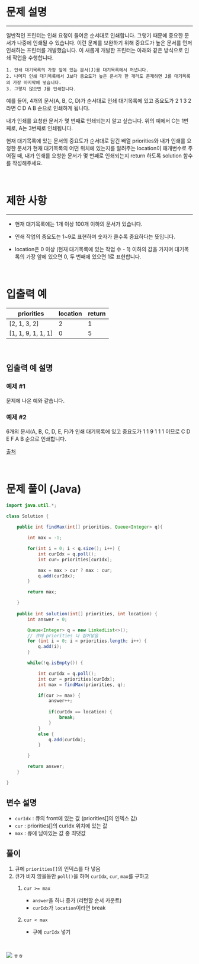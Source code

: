 # 문제 설명
---
일반적인 프린터는 인쇄 요청이 들어온 순서대로 인쇄합니다. 그렇기 때문에 중요한 문서가 나중에 인쇄될 수 있습니다. 이런 문제를 보완하기 위해 중요도가 높은 문서를 먼저 인쇄하는 프린터를 개발했습니다. 이 새롭게 개발한 프린터는 아래와 같은 방식으로 인쇄 작업을 수행합니다.

```
1. 인쇄 대기목록의 가장 앞에 있는 문서(J)를 대기목록에서 꺼냅니다.
2. 나머지 인쇄 대기목록에서 J보다 중요도가 높은 문서가 한 개라도 존재하면 J를 대기목록의 가장 마지막에 넣습니다.
3. 그렇지 않으면 J를 인쇄합니다.
```
예를 들어, 4개의 문서(A, B, C, D)가 순서대로 인쇄 대기목록에 있고 중요도가 2 1 3 2 라면 C D A B 순으로 인쇄하게 됩니다.

내가 인쇄를 요청한 문서가 몇 번째로 인쇄되는지 알고 싶습니다. 위의 예에서 C는 1번째로, A는 3번째로 인쇄됩니다.

현재 대기목록에 있는 문서의 중요도가 순서대로 담긴 배열 priorities와 내가 인쇄를 요청한 문서가 현재 대기목록의 어떤 위치에 있는지를 알려주는 location이 매개변수로 주어질 때, 내가 인쇄를 요청한 문서가 몇 번째로 인쇄되는지 return 하도록 solution 함수를 작성해주세요.

<br>

# 제한 사항
---
+ 현재 대기목록에는 1개 이상 100개 이하의 문서가 있습니다.


+ 인쇄 작업의 중요도는 1~9로 표현하며 숫자가 클수록 중요하다는 뜻입니다.


+ location은 0 이상 (현재 대기목록에 있는 작업 수 - 1) 이하의 값을 가지며 대기목록의 가장 앞에 있으면 0, 두 번째에 있으면 1로 표현합니다.

<br>

# 입출력 예
|priorities|location|return|
|---|---|---|
|[2, 1, 3, 2]|2|1|
|[1, 1, 9, 1, 1, 1]|0|5|

<br>

## 입출력 예 설명
### 예제 #1
문제에 나온 예와 같습니다.

### 예제 #2
6개의 문서(A, B, C, D, E, F)가 인쇄 대기목록에 있고 중요도가 1 1 9 1 1 1 이므로 C D E F A B 순으로 인쇄합니다.

[출처](https://www.csc.kth.se/contest/nwerc/2006/problems/nwerc06.pdf)

<br>

# 문제 풀이 (Java)
```java
import java.util.*;

class Solution {
    
    public int findMax(int[] priorities, Queue<Integer> q){

        int max = -1;

        for(int i = 0; i < q.size(); i++) {
            int curIdx = q.poll();
            int cur= priorities[curIdx];

            max = max > cur ? max : cur;
            q.add(curIdx);
        }

        return max;

    }
    
    public int solution(int[] priorities, int location) {
        int answer = 0;

        Queue<Integer> q = new LinkedList<>();
        // 큐에 priorities 다 집어넣음
        for (int i = 0; i < priorities.length; i++) {
            q.add(i);
        }

        while(!q.isEmpty()) {

            int curIdx = q.poll();
            int cur = priorities[curIdx];
            int max = findMax(priorities, q);

            if(cur >= max) {
                answer++;
                
                if(curIdx == location) {
                    break;
                }
            }
            else {
                q.add(curIdx);
            }

        }

        return answer;
    }

}
```
## 변수 설명
+ ```curIdx``` : 큐의 front에 있는 값 (priorities[]의 인덱스 값)
+ ```cur``` : priorities[]의 curIdx 위치에 있는 값
+ ```max``` : 큐에 남아있는 값 중 최댓값

## 풀이
1. 큐에 ```priorities[]```의 인덱스를 다 넣음
2. 큐가 비지 않을동안 ```poll()```을 하며 ```curIdx```, ```cur```, ```max```를 구하고
	1. ```cur >= max```
    	+ ```answer```을 하나 증가 (리턴할 순서 카운트)
        + ```curIdx```가 ```location```이라면 break

        
    2. ```cur < max```
    	+ 큐에 ```curIdx``` 넣기
        
        
        
<br>

![](https://velog.velcdn.com/images/reyang/post/2d70ad3d-ab59-4c3e-b441-4f230af888d3/image.png)
ㅎㅎ
